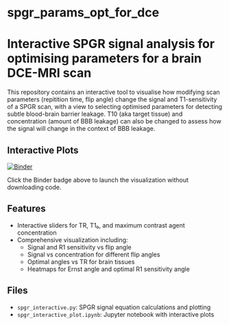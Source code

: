 # spgr_params_opt_for_dce

# Interactive SPGR signal analysis for optimising parameters for a brain DCE-MRI scan

This repository contains an interactive tool to visualise how modifying scan parameters (repitition time, flip angle) change the signal and T1-sensitivity of a SPGR scan, with a view to selecting optimised parameters for detecting subtle blood-brain barrier leakage. T10 (aka target tissue) and concentration (amount of BBB leakage) can also be changed to assess how the signal will change in the context of BBB leakage. 

## Interactive Plots
[![Binder](https://mybinder.org/badge_logo.svg)](https://mybinder.org/v2/gh/olivia-a-jones/spgr_params_opt_for_dce/main?labpath=spgr_interactive_plot.ipynb)

Click the Binder badge above to launch the visualization without downloading code.

## Features
- Interactive sliders for TR, T1₀, and maximum contrast agent concentration
- Comprehensive visualization including:
  - Signal and R1 sensitivity vs flip angle
  - Signal vs concentration for different flip angles
  - Optimal angles vs TR for brain tissues
  - Heatmaps for Ernst angle and optimal R1 sensitivity angle

## Files
- `spgr_interactive.py`: SPGR signal equation calculations and plotting
- `spgr_interactive_plot.ipynb`: Jupyter notebook with interactive plots
